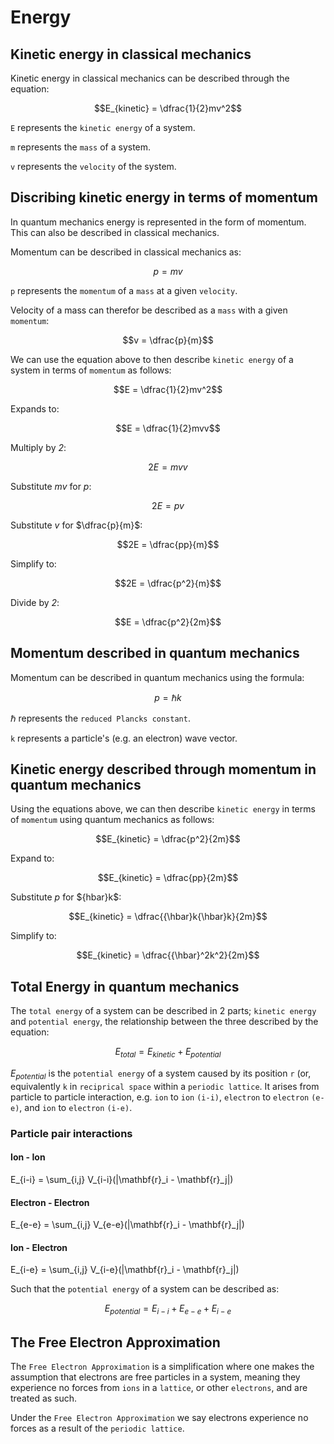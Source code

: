 # Energy

## Kinetic energy in classical mechanics

Kinetic energy in classical mechanics can be described through the equation:

$$E_{kinetic} = \dfrac{1}{2}mv^2$$

`E` represents the `kinetic energy` of a system.

`m` represents the `mass` of a system.

`v` represents the `velocity` of the system.

## Discribing kinetic energy in terms of momentum

In quantum mechanics energy is represented in the form of momentum. This can also be described in classical mechanics.

Momentum can be described in classical mechanics as:

$$p = mv$$

`p` represents the `momentum` of a `mass` at a given `velocity`.

Velocity of a mass can therefor be described as a `mass` with a given `momentum`:

$$v = \dfrac{p}{m}$$

We can use the equation above to then describe `kinetic energy` of a system in terms of `momentum` as follows:

$$E = \dfrac{1}{2}mv^2$$

Expands to:

$$E = \dfrac{1}{2}mvv$$

Multiply by _2_:

$$2E = mvv$$

Substitute _mv_ for _p_:

$$2E = pv$$

Substitute _v_ for $\dfrac{p}{m}$:

$$2E = \dfrac{pp}{m}$$

Simplify to:

$$2E = \dfrac{p^2}{m}$$

Divide by _2_:

$$E = \dfrac{p^2}{2m}$$

## Momentum described in quantum mechanics

Momentum can be described in quantum mechanics using the formula:

$$p = {\hbar}k$$

${\hbar}$ represents the `reduced Plancks constant`.

`k` represents a particle's (e.g. an electron) wave vector.

## Kinetic energy described through momentum in quantum mechanics

Using the equations above, we can then describe `kinetic energy` in terms of `momentum` using quantum mechanics as follows:

$$E_{kinetic} = \dfrac{p^2}{2m}$$

Expand to:

$$E_{kinetic} = \dfrac{pp}{2m}$$

Substitute _p_ for $\{hbar}k$:

$$E_{kinetic} = \dfrac{{\hbar}k{\hbar}k}{2m}$$

Simplify to:

$$E_{kinetic} = \dfrac{{\hbar}^2k^2}{2m}$$

## Total Energy in quantum mechanics

The `total energy` of a system can be described in 2 parts; `kinetic energy` and `potential energy`, the relationship between the three described by the equation:

$$E_{total} = E_{kinetic} + E_{potential}$$

$E_{potential}$ is the `potential energy` of a system caused by its position `r` (or, equivalently `k` in `reciprical space` within a `periodic lattice`. It arises from particle to particle interaction, e.g. `ion` to `ion` `(i-i)`, `electron` to `electron` `(e-e)`, and `ion` to `electron` `(i-e)`.

### Particle pair interactions

#### Ion - Ion

E_{i-i} = \sum_{i,j} V_{i-i}(|\mathbf{r}_i - \mathbf{r}_j|)

#### Electron - Electron

E_{e-e} = \sum_{i,j} V_{e-e}(|\mathbf{r}_i - \mathbf{r}_j|)

#### Ion - Electron

E_{i-e} = \sum_{i,j} V_{i-e}(|\mathbf{r}_i - \mathbf{r}_j|)

Such that the `potential energy` of a system can be described as:

$$E_{potential} = E_{i-i} + E_{e-e} + E_{i-e}$$

## The Free Electron Approximation

The `Free Electron Approximation` is a simplification where one makes the assumption that electrons are free particles in a system, meaning they experience no forces from `ions` in a `lattice`, or other `electrons`, and are treated as such.

Under the `Free Electron Approximation` we say electrons experience no forces as a result of the `periodic lattice`.
